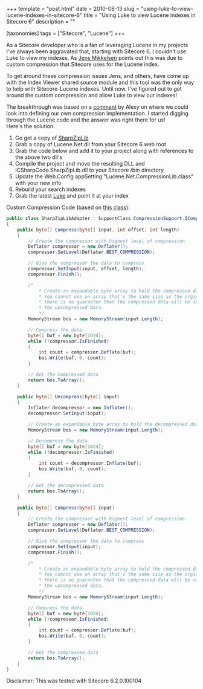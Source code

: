 +++
template = "post.html"
date = 2010-08-13
slug = "using-luke-to-view-lucene-indexes-in-sitecore-6"
title = "Using Luke to view Lucene indexes in Sitecore 6"
description = ""

[taxonomies]
tags = ["Sitecore", "Lucene"]
+++

As a Sitecore developer who is a fan of leveraging Lucene in my projects I've always been aggravated that, starting with Sitecore 6, I couldn't use Luke to view my indexes. As [Jens Mikkelsen](http://mcore.wordpress.com/2008/11/05/sitecores-lucene-integration/) points out  this was due to custom compression that Sitecore uses for the Lucene index.

<!-- more -->

To get around these compression issues Jens, and others, have come up with the Index Viewer shared source module and this tool was the only way to help with Sitecore-Lucene indexes. Until now. I've figured out to get around the custom compression and allow Luke to view our indexes!

The breakthrough was based on a [comment](http://mcore.wordpress.com/2008/11/05/sitecores-lucene-integration/#comment-133) by Alexy on where we could look into defining our own compression implementation. I started digging through the Lucene code and the answer was right there for us!  
Here's the solution.

1.  Go get a copy of [SharpZipLib](http://www.icsharpcode.net/OpenSource/SharpZipLib/)
2.  Grab a copy of Lucene.Net.dll from your Sitecore 6 web root
3.  Grab the code below and add it to your project along with references to the above two dll's
4.  Compile the project and move the resulting DLL and ICSharpCode.SharpZipLib.dll to your Sitecore /bin directory
5.  Update the Web.Config appSetting "Lucene.Net.CompressionLib.class" with your new info
6.  Rebuild your search indexes
7.  Grab the latest [Luke](http://code.google.com/p/luke/downloads/list) and point it at your index

Custom Compression Code (based on [this class](https://svn.apache.org/repos/asf/lucene/lucene.net/tags/Lucene.Net_2_4_0/src/Lucene.Net/SharpZipLibAdapter.cs)):

```c#
public class SharpZipLibAdapter : SupportClass.CompressionSupport.ICompressionAdapter  
{  
    public byte[] Compress(byte[] input, int offset, int length)  
    {  
        // Create the compressor with highest level of compression  
        Deflater compressor = new Deflater();  
        compressor.SetLevel(Deflater.BEST_COMPRESSION);  

        // Give the compressor the data to compress  
        compressor.SetInput(input, offset, length);  
        compressor.Finish();  

        /*  
            * Create an expandable byte array to hold the compressed data.  
            * You cannot use an array that's the same size as the orginal because  
            * there is no guarantee that the compressed data will be smaller than  
            * the uncompressed data.  
            */  
        MemoryStream bos = new MemoryStream(input.Length);  

        // Compress the data  
        byte[] buf = new byte[1024];  
        while (!compressor.IsFinished)  
        {  
            int count = compressor.Deflate(buf);  
            bos.Write(buf, 0, count);  
        }  

        // Get the compressed data  
        return bos.ToArray();  
    }  

    public byte[] Uncompress(byte[] input)  
    {  
        Inflater decompressor = new Inflater();  
        decompressor.SetInput(input);  

        // Create an expandable byte array to hold the decompressed data  
        MemoryStream bos = new MemoryStream(input.Length);  

        // Decompress the data  
        byte[] buf = new byte[1024];  
        while (!decompressor.IsFinished)  
        {  
            int count = decompressor.Inflate(buf);  
            bos.Write(buf, 0, count);  
        }  

        // Get the decompressed data  
        return bos.ToArray();  
    }  

    public byte[] Compress(byte[] input)  
    {  
        // Create the compressor with highest level of compression  
        Deflater compressor = new Deflater();  
        compressor.SetLevel(Deflater.BEST_COMPRESSION);  

        // Give the compressor the data to compress  
        compressor.SetInput(input);  
        compressor.Finish();  

        /*  
            * Create an expandable byte array to hold the compressed data.  
            * You cannot use an array that's the same size as the orginal because  
            * there is no guarantee that the compressed data will be smaller than  
            * the uncompressed data.  
            */  
        MemoryStream bos = new MemoryStream(input.Length);  

        // Compress the data  
        byte[] buf = new byte[1024];  
        while (!compressor.IsFinished)  
        {  
            int count = compressor.Deflate(buf);  
            bos.Write(buf, 0, count);  
        }  

        // Get the compressed data  
        return bos.ToArray();  
    }  
}
```

Disclaimer: This was tested with Sitecore 6.2.0.100104